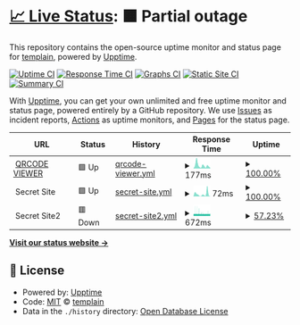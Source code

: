 # [📈 Live Status](https://templain.github.io/mywatcher): <!--live status--> **🟧 Partial outage**

This repository contains the open-source uptime monitor and status page for [templain](https://templain.github.io/mywatcher), powered by [Upptime](https://github.com/upptime/upptime).

[![Uptime CI](https://github.com/templain/mywatcher/workflows/Uptime%20CI/badge.svg)](https://github.com/templain/mywatcher/actions?query=workflow%3A%22Uptime+CI%22)
[![Response Time CI](https://github.com/templain/mywatcher/workflows/Response%20Time%20CI/badge.svg)](https://github.com/templain/mywatcher/actions?query=workflow%3A%22Response+Time+CI%22)
[![Graphs CI](https://github.com/templain/mywatcher/workflows/Graphs%20CI/badge.svg)](https://github.com/templain/mywatcher/actions?query=workflow%3A%22Graphs+CI%22)
[![Static Site CI](https://github.com/templain/mywatcher/workflows/Static%20Site%20CI/badge.svg)](https://github.com/templain/mywatcher/actions?query=workflow%3A%22Static+Site+CI%22)
[![Summary CI](https://github.com/templain/mywatcher/workflows/Summary%20CI/badge.svg)](https://github.com/templain/mywatcher/actions?query=workflow%3A%22Summary+CI%22)

With [Upptime](https://upptime.js.org), you can get your own unlimited and free uptime monitor and status page, powered entirely by a GitHub repository. We use [Issues](https://github.com/templain/mywatcher/issues) as incident reports, [Actions](https://github.com/templain/mywatcher/actions) as uptime monitors, and [Pages](https://templain.github.io/mywatcher) for the status page.

<!--start: status pages-->
<!-- This summary is generated by Upptime (https://github.com/upptime/upptime) -->
<!-- Do not edit this manually, your changes will be overwritten -->
<!-- prettier-ignore -->
| URL | Status | History | Response Time | Uptime |
| --- | ------ | ------- | ------------- | ------ |
| <img alt="" src="https://icons.duckduckgo.com/ip3/qrcode-viewer.azurewebsites.net.ico" height="13"> [QRCODE VIEWER](https://qrcode-viewer.azurewebsites.net/qrcode-viewer/) | 🟩 Up | [qrcode-viewer.yml](https://github.com/templain/mywatcher/commits/HEAD/history/qrcode-viewer.yml) | <details><summary><img alt="Response time graph" src="./graphs/qrcode-viewer/response-time-week.png" height="20"> 177ms</summary><br><a href="https://templain.github.io/mywatcher/history/qrcode-viewer"><img alt="Response time 612" src="https://img.shields.io/endpoint?url=https%3A%2F%2Fraw.githubusercontent.com%2Ftemplain%2Fmywatcher%2FHEAD%2Fapi%2Fqrcode-viewer%2Fresponse-time.json"></a><br><a href="https://templain.github.io/mywatcher/history/qrcode-viewer"><img alt="24-hour response time 53" src="https://img.shields.io/endpoint?url=https%3A%2F%2Fraw.githubusercontent.com%2Ftemplain%2Fmywatcher%2FHEAD%2Fapi%2Fqrcode-viewer%2Fresponse-time-day.json"></a><br><a href="https://templain.github.io/mywatcher/history/qrcode-viewer"><img alt="7-day response time 177" src="https://img.shields.io/endpoint?url=https%3A%2F%2Fraw.githubusercontent.com%2Ftemplain%2Fmywatcher%2FHEAD%2Fapi%2Fqrcode-viewer%2Fresponse-time-week.json"></a><br><a href="https://templain.github.io/mywatcher/history/qrcode-viewer"><img alt="30-day response time 295" src="https://img.shields.io/endpoint?url=https%3A%2F%2Fraw.githubusercontent.com%2Ftemplain%2Fmywatcher%2FHEAD%2Fapi%2Fqrcode-viewer%2Fresponse-time-month.json"></a><br><a href="https://templain.github.io/mywatcher/history/qrcode-viewer"><img alt="1-year response time 612" src="https://img.shields.io/endpoint?url=https%3A%2F%2Fraw.githubusercontent.com%2Ftemplain%2Fmywatcher%2FHEAD%2Fapi%2Fqrcode-viewer%2Fresponse-time-year.json"></a></details> | <details><summary><a href="https://templain.github.io/mywatcher/history/qrcode-viewer">100.00%</a></summary><a href="https://templain.github.io/mywatcher/history/qrcode-viewer"><img alt="All-time uptime 98.27%" src="https://img.shields.io/endpoint?url=https%3A%2F%2Fraw.githubusercontent.com%2Ftemplain%2Fmywatcher%2FHEAD%2Fapi%2Fqrcode-viewer%2Fuptime.json"></a><br><a href="https://templain.github.io/mywatcher/history/qrcode-viewer"><img alt="24-hour uptime 100.00%" src="https://img.shields.io/endpoint?url=https%3A%2F%2Fraw.githubusercontent.com%2Ftemplain%2Fmywatcher%2FHEAD%2Fapi%2Fqrcode-viewer%2Fuptime-day.json"></a><br><a href="https://templain.github.io/mywatcher/history/qrcode-viewer"><img alt="7-day uptime 100.00%" src="https://img.shields.io/endpoint?url=https%3A%2F%2Fraw.githubusercontent.com%2Ftemplain%2Fmywatcher%2FHEAD%2Fapi%2Fqrcode-viewer%2Fuptime-week.json"></a><br><a href="https://templain.github.io/mywatcher/history/qrcode-viewer"><img alt="30-day uptime 99.73%" src="https://img.shields.io/endpoint?url=https%3A%2F%2Fraw.githubusercontent.com%2Ftemplain%2Fmywatcher%2FHEAD%2Fapi%2Fqrcode-viewer%2Fuptime-month.json"></a><br><a href="https://templain.github.io/mywatcher/history/qrcode-viewer"><img alt="1-year uptime 98.27%" src="https://img.shields.io/endpoint?url=https%3A%2F%2Fraw.githubusercontent.com%2Ftemplain%2Fmywatcher%2FHEAD%2Fapi%2Fqrcode-viewer%2Fuptime-year.json"></a></details>
| <img alt="" src="https://icons.duckduckgo.com/ip3/null.ico" height="13"> Secret Site | 🟩 Up | [secret-site.yml](https://github.com/templain/mywatcher/commits/HEAD/history/secret-site.yml) | <details><summary><img alt="Response time graph" src="./graphs/secret-site/response-time-week.png" height="20"> 72ms</summary><br><a href="https://templain.github.io/mywatcher/history/secret-site"><img alt="Response time 214" src="https://img.shields.io/endpoint?url=https%3A%2F%2Fraw.githubusercontent.com%2Ftemplain%2Fmywatcher%2FHEAD%2Fapi%2Fsecret-site%2Fresponse-time.json"></a><br><a href="https://templain.github.io/mywatcher/history/secret-site"><img alt="24-hour response time 5" src="https://img.shields.io/endpoint?url=https%3A%2F%2Fraw.githubusercontent.com%2Ftemplain%2Fmywatcher%2FHEAD%2Fapi%2Fsecret-site%2Fresponse-time-day.json"></a><br><a href="https://templain.github.io/mywatcher/history/secret-site"><img alt="7-day response time 72" src="https://img.shields.io/endpoint?url=https%3A%2F%2Fraw.githubusercontent.com%2Ftemplain%2Fmywatcher%2FHEAD%2Fapi%2Fsecret-site%2Fresponse-time-week.json"></a><br><a href="https://templain.github.io/mywatcher/history/secret-site"><img alt="30-day response time 68" src="https://img.shields.io/endpoint?url=https%3A%2F%2Fraw.githubusercontent.com%2Ftemplain%2Fmywatcher%2FHEAD%2Fapi%2Fsecret-site%2Fresponse-time-month.json"></a><br><a href="https://templain.github.io/mywatcher/history/secret-site"><img alt="1-year response time 214" src="https://img.shields.io/endpoint?url=https%3A%2F%2Fraw.githubusercontent.com%2Ftemplain%2Fmywatcher%2FHEAD%2Fapi%2Fsecret-site%2Fresponse-time-year.json"></a></details> | <details><summary><a href="https://templain.github.io/mywatcher/history/secret-site">100.00%</a></summary><a href="https://templain.github.io/mywatcher/history/secret-site"><img alt="All-time uptime 98.64%" src="https://img.shields.io/endpoint?url=https%3A%2F%2Fraw.githubusercontent.com%2Ftemplain%2Fmywatcher%2FHEAD%2Fapi%2Fsecret-site%2Fuptime.json"></a><br><a href="https://templain.github.io/mywatcher/history/secret-site"><img alt="24-hour uptime 100.00%" src="https://img.shields.io/endpoint?url=https%3A%2F%2Fraw.githubusercontent.com%2Ftemplain%2Fmywatcher%2FHEAD%2Fapi%2Fsecret-site%2Fuptime-day.json"></a><br><a href="https://templain.github.io/mywatcher/history/secret-site"><img alt="7-day uptime 100.00%" src="https://img.shields.io/endpoint?url=https%3A%2F%2Fraw.githubusercontent.com%2Ftemplain%2Fmywatcher%2FHEAD%2Fapi%2Fsecret-site%2Fuptime-week.json"></a><br><a href="https://templain.github.io/mywatcher/history/secret-site"><img alt="30-day uptime 99.74%" src="https://img.shields.io/endpoint?url=https%3A%2F%2Fraw.githubusercontent.com%2Ftemplain%2Fmywatcher%2FHEAD%2Fapi%2Fsecret-site%2Fuptime-month.json"></a><br><a href="https://templain.github.io/mywatcher/history/secret-site"><img alt="1-year uptime 98.64%" src="https://img.shields.io/endpoint?url=https%3A%2F%2Fraw.githubusercontent.com%2Ftemplain%2Fmywatcher%2FHEAD%2Fapi%2Fsecret-site%2Fuptime-year.json"></a></details>
| <img alt="" src="https://icons.duckduckgo.com/ip3/null.ico" height="13"> Secret Site2 | 🟥 Down | [secret-site2.yml](https://github.com/templain/mywatcher/commits/HEAD/history/secret-site2.yml) | <details><summary><img alt="Response time graph" src="./graphs/secret-site2/response-time-week.png" height="20"> 672ms</summary><br><a href="https://templain.github.io/mywatcher/history/secret-site2"><img alt="Response time 587" src="https://img.shields.io/endpoint?url=https%3A%2F%2Fraw.githubusercontent.com%2Ftemplain%2Fmywatcher%2FHEAD%2Fapi%2Fsecret-site2%2Fresponse-time.json"></a><br><a href="https://templain.github.io/mywatcher/history/secret-site2"><img alt="24-hour response time 634" src="https://img.shields.io/endpoint?url=https%3A%2F%2Fraw.githubusercontent.com%2Ftemplain%2Fmywatcher%2FHEAD%2Fapi%2Fsecret-site2%2Fresponse-time-day.json"></a><br><a href="https://templain.github.io/mywatcher/history/secret-site2"><img alt="7-day response time 672" src="https://img.shields.io/endpoint?url=https%3A%2F%2Fraw.githubusercontent.com%2Ftemplain%2Fmywatcher%2FHEAD%2Fapi%2Fsecret-site2%2Fresponse-time-week.json"></a><br><a href="https://templain.github.io/mywatcher/history/secret-site2"><img alt="30-day response time 634" src="https://img.shields.io/endpoint?url=https%3A%2F%2Fraw.githubusercontent.com%2Ftemplain%2Fmywatcher%2FHEAD%2Fapi%2Fsecret-site2%2Fresponse-time-month.json"></a><br><a href="https://templain.github.io/mywatcher/history/secret-site2"><img alt="1-year response time 587" src="https://img.shields.io/endpoint?url=https%3A%2F%2Fraw.githubusercontent.com%2Ftemplain%2Fmywatcher%2FHEAD%2Fapi%2Fsecret-site2%2Fresponse-time-year.json"></a></details> | <details><summary><a href="https://templain.github.io/mywatcher/history/secret-site2">57.23%</a></summary><a href="https://templain.github.io/mywatcher/history/secret-site2"><img alt="All-time uptime 96.23%" src="https://img.shields.io/endpoint?url=https%3A%2F%2Fraw.githubusercontent.com%2Ftemplain%2Fmywatcher%2FHEAD%2Fapi%2Fsecret-site2%2Fuptime.json"></a><br><a href="https://templain.github.io/mywatcher/history/secret-site2"><img alt="24-hour uptime 51.94%" src="https://img.shields.io/endpoint?url=https%3A%2F%2Fraw.githubusercontent.com%2Ftemplain%2Fmywatcher%2FHEAD%2Fapi%2Fsecret-site2%2Fuptime-day.json"></a><br><a href="https://templain.github.io/mywatcher/history/secret-site2"><img alt="7-day uptime 57.23%" src="https://img.shields.io/endpoint?url=https%3A%2F%2Fraw.githubusercontent.com%2Ftemplain%2Fmywatcher%2FHEAD%2Fapi%2Fsecret-site2%2Fuptime-week.json"></a><br><a href="https://templain.github.io/mywatcher/history/secret-site2"><img alt="30-day uptime 90.16%" src="https://img.shields.io/endpoint?url=https%3A%2F%2Fraw.githubusercontent.com%2Ftemplain%2Fmywatcher%2FHEAD%2Fapi%2Fsecret-site2%2Fuptime-month.json"></a><br><a href="https://templain.github.io/mywatcher/history/secret-site2"><img alt="1-year uptime 96.23%" src="https://img.shields.io/endpoint?url=https%3A%2F%2Fraw.githubusercontent.com%2Ftemplain%2Fmywatcher%2FHEAD%2Fapi%2Fsecret-site2%2Fuptime-year.json"></a></details>

<!--end: status pages-->

[**Visit our status website →**](https://templain.github.io/mywatcher)

## 📄 License

- Powered by: [Upptime](https://github.com/upptime/upptime)
- Code: [MIT](./LICENSE) © [templain](https://templain.github.io/mywatcher)
- Data in the `./history` directory: [Open Database License](https://opendatacommons.org/licenses/odbl/1-0/)
